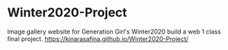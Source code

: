 # Winter2020-Project
Image gallery website for Generation Girl's Winter2020 build a web 1 class final project.
https://kinarasafina.github.io/Winter2020-Project/
